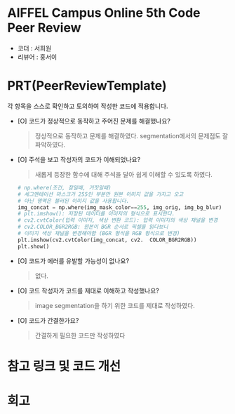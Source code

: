 # AIFFEL Campus Online 5th Code Peer Review
- 코더 : 서희원
- 리뷰어 : 홍서이


# PRT(PeerReviewTemplate) 
각 항목을 스스로 확인하고 토의하여 작성한 코드에 적용합니다.

- [O] 코드가 정상적으로 동작하고 주어진 문제를 해결했나요?
  > 정상적으로 동작하고 문제를 해결하였다. segmentation에서의 문제점도 잘 파악하였다.
- [O] 주석을 보고 작성자의 코드가 이해되었나요?
  > 새롭게 등장한 함수에 대해 주석을 달아 쉽게 이해할 수 있도록 하였다.

  ```Python
  # np.where(조건, 참일때, 거짓일때)
  # 세그멘테이션 마스크가 255인 부분만 원본 이미지 값을 가지고 오고 
  # 아닌 영역은 블러된 이미지 값을 사용합니다.
  img_concat = np.where(img_mask_color==255, img_orig, img_bg_blur)
  # plt.imshow(): 저장된 데이터를 이미지의 형식으로 표시한다.
  # cv2.cvtColor(입력 이미지, 색상 변환 코드): 입력 이미지의 색상 채널을 변경
  # cv2.COLOR_BGR2RGB: 원본이 BGR 순서로 픽셀을 읽다보니 
  # 이미지 색상 채널을 변경해야함 (BGR 형식을 RGB 형식으로 변경)
  plt.imshow(cv2.cvtColor(img_concat, cv2.  COLOR_BGR2RGB))
  plt.show()
  ```

- [O] 코드가 에러를 유발할 가능성이 없나요?
  > 없다.
- [O] 코드 작성자가 코드를 제대로 이해하고 작성했나요?
  > image segmentation을 하기 위한 코드를 제대로 작성하였다.
- [O] 코드가 간결한가요?
  > 간결하게 필요한 코드만 작성하였다

# 참고 링크 및 코드 개선
# 회고
